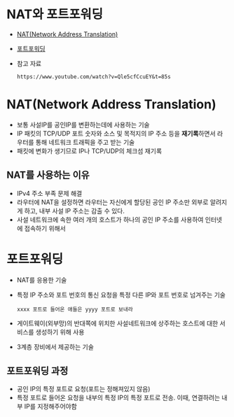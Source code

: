 # NAT와 포트포워딩
- [NAT(Network Address Translation)](#natnetwork-address-translation)
- [포트포워딩](#포트포워딩)
- 참고 자료
    
      https://www.youtube.com/watch?v=Qle5cfCcuEY&t=85s


# NAT(Network Address Translation)
- 보통 사설IP를 공인IP를 변환하는데에 사용하는 기술         
- IP 패킷의 TCP/UDP 포트 숫자와 소스 및 목적지의 IP 주소 등을 **재기록**하면서 라우터를 통해 네트워크 트래픽을 주고 받는 기술  
- 패킷에 변화가 생기므로 IP나 TCP/UDP의 체크섬 재기록    
## NAT를 사용하는 이유
- IPv4 주소 부족 문제 해결
- 라우터에 NAT을 설정하면 라우터는 자신에게 할당된 공인 IP 주소만 외부로 알려지게 하고, 내부 사설 IP 주소는 감출 수 있다.
- 사설 네트워크에 속한 여러 개의 호스트가 하나의 공인 IP 주소를 사용하여 인터넷에 접속하기 위해서

# 포트포워딩
- NAT를 응용한 기술    
- 특정 IP 주소와 포트 번호의 통신 요청을 특정 다른 IP와 포트 번호로 넘겨주는 기술       
      
      xxxx 포트로 들어온 애들은 yyyy 포트로 보내라
- 게이트웨이(외부망)의 반대쪽에 위치한 사설네트워크에 상주하는 호스트에 대한 서비스를 생성하기 위해 사용          
- 3계층 장비에서 제공하는 기술
## 포트포워딩 과정
- 공인 IP의 특정 포트로 요청(포트는 정해져있지 않음)       
- 특정 포트로 들어온 요청을 내부의 특정 IP의 특정 포트로 전송. 이때, 연결하려는 내부 IP를 지정해주어야함       


